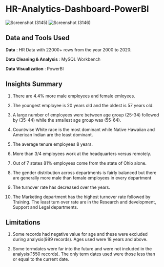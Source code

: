 # HR-Analytics-Dashboard-PowerBI
![Screenshot (3145)](https://github.com/trafo41/HR-Analytics-Project/assets/37511094/d44b34e1-9230-4b8f-b0e7-2376d1df75a8)
![Screenshot (3146)](https://github.com/trafo41/HR-Analytics-Project/assets/37511094/966e9cee-eb57-48cf-8f2b-36dda5d9b8d9)

Data and Tools Used
-------------------
**Data** : HR Data with 22000+ rows from the year 2000 to 2020.

**Data Cleaning & Analysis** : MySQL Workbench

**Data Visualization** : PowerBI


Insights Summary
----------------

1) There are 4.4% more male employees and female emloyees.

2) The youngest employee is 20 years old and the oldest is 57 years old.

3) A large number of employees were between age group (25-34) followed by (35-44) while the smallest age group was (55-64).

4) Countwise White race is the most dominant while Native Hawaiian and American Indian are the least dominant.

5) The average tenure employees 8 years.

6) More than 3/4 employees work at the headquarters versus remotely.

7) Out of 7 states 81% employees come from the state of Ohio alone.

8) The gender distribution across departments is fairly balanced but there are generally more male than female employees in every department

9) The turnover rate has decreased over the years.

10) The Marketing department has the highest turnover rate followed by Training. The least turn over rate are in the Research and development, Support and Legal departments.


Limitations
-----------

1. Some records had negative value for age and these were excluded during analysis(989 records). Ages used were 18 years and above.

2. Some termdates were far into the future and were not included in the analysis(1550 records). The only term dates used were those less than or equal to the current date.
